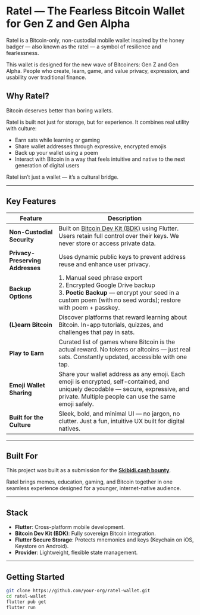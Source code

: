 # Ratel — The Fearless Bitcoin Wallet for Gen Z and Gen Alpha

Ratel is a Bitcoin-only, non-custodial mobile wallet inspired by the honey badger — also known as the ratel — a symbol of resilience and fearlessness.

This wallet is designed for the new wave of Bitcoiners: Gen Z and Gen Alpha. People who create, learn, game, and value privacy, expression, and usability over traditional finance.

## Why Ratel?

Bitcoin deserves better than boring wallets.

Ratel is built not just for storage, but for experience. It combines real utility with culture:

- Earn sats while learning or gaming  
- Share wallet addresses through expressive, encrypted emojis  
- Back up your wallet using a poem  
- Interact with Bitcoin in a way that feels intuitive and native to the next generation of digital users  

Ratel isn’t just a wallet — it’s a cultural bridge.

---

## Key Features

| Feature                         | Description |
|---------------------------------|-------------|
| **Non-Custodial Security** | Built on [Bitcoin Dev Kit (BDK)](https://bitcoindevkit.org/) using Flutter. Users retain full control over their keys. We never store or access private data. |
| **Privacy-Preserving Addresses** | Uses dynamic public keys to prevent address reuse and enhance user privacy. |
| **Backup Options** | 1. Manual seed phrase export<br>2. Encrypted Google Drive backup<br>3. **Poetic Backup** — encrypt your seed in a custom poem (with no seed words); restore with poem + passkey. |
| **(L)earn Bitcoin** | Discover platforms that reward learning about Bitcoin. In-app tutorials, quizzes, and challenges that pay in sats. |
| **Play to Earn** | Curated list of games where Bitcoin is the actual reward. No tokens or altcoins — just real sats. Constantly updated, accessible with one tap. |
| **Emoji Wallet Sharing** | Share your wallet address as any emoji. Each emoji is encrypted, self-contained, and uniquely decodable — secure, expressive, and private. Multiple people can use the same emoji safely. |
| **Built for the Culture** | Sleek, bold, and minimal UI — no jargon, no clutter. Just a fun, intuitive UX built for digital natives. |

---

## Built For

This project was built as a submission for the **[Skibidi.cash bounty](https://skibidi.cash)**.

Ratel brings memes, education, gaming, and Bitcoin together in one seamless experience designed for a younger, internet-native audience.

---

## Stack

- **Flutter**: Cross-platform mobile development.
- **Bitcoin Dev Kit (BDK)**: Fully sovereign Bitcoin integration.
- **Flutter Secure Storage**: Protects mnemonics and keys (Keychain on iOS, Keystore on Android).
- **Provider**: Lightweight, flexible state management.

---

## Getting Started

```bash
git clone https://github.com/your-org/ratel-wallet.git
cd ratel-wallet
flutter pub get
flutter run